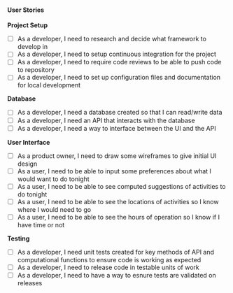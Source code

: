 #### User Stories

**Project Setup**
- [ ] As a developer, I need to research and decide what framework to develop in
- [ ] As a developer, I need to setup continuous integration for the project
- [ ] As a developer, I need to require code reviews to be able to push code to repository
- [ ] As a developer, I need to set up configuration files and documentation for local development

**Database**
- [ ] As a developer, I need a database created so that I can read/write data
- [ ] As a developer, I need an API that interacts with the database
- [ ] As a developer, I need a way to interface between the UI and the API

**User Interface**
- [ ] As a product owner, I need to draw some wireframes to give initial UI design
- [ ] As a user, I need to be able to input some preferences about what I would want to do tonight
- [ ] As a user, I need to be able to see computed suggestions of activities to do tonight
- [ ] As a user, I need to be able to see the locations of activities so I know where I would need to go
- [ ] As a user, I need to be able to see the hours of operation so I know if I have time or not

**Testing**
- [ ] As a developer, I need unit tests created for key methods of API and computational functions to ensure code is working as expected
- [ ] As a developer, I need to release code in testable units of work
- [ ] As a developer, I need to have a way to esnure tests are validated on releases
